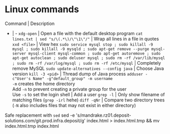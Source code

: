# Linux commands

Command | Description
- | -
`xdg-open` | Open a file with the default desktop program
`cat lines.txt | sed "s/\(.*\)/\"\1\"/"` | Wrap all lines in a file in quotes
`xxd <file>` | View hex
`sudo service mysql stop ; sudo killall -9 mysql ; sudo killall -9 mysqld ; sudo apt-get remove --purge mysql-server mysql-client mysql-common ; sudo apt-get autoremove ; sudo apt-get autoclean ; sudo deluser mysql ; sudo rm -rf /var/lib/mysql ; sudo rm -rf /var/log/mysql ; sudo rm -rf /etc/mysql` | Completely remove MySQL
`sudo update-alternatives --config java` | Choose Java version
`kill -3 <pid>` | Thread dump of Java process
`adduser -c"User's Name" -g"default_group" -m username`<br>`-m` creates the home directory<br>Add `-n` to prevent creating a private group for the user<br>Use `-s` to set the login shell | Add a user
`grep -l` | Only show filename of matching files (`grep -irl` hehe)
`diff -qNr` | Compare two directory trees (`-N` also includes files that may not exist in either directory)

Safe replacement with `sed`
sed -e 's/mandrake.rz01.deposit-solutions.com/git.prod.infra.deposit/g' index.html > index.html.tmp && mv index.html.tmp index.html

